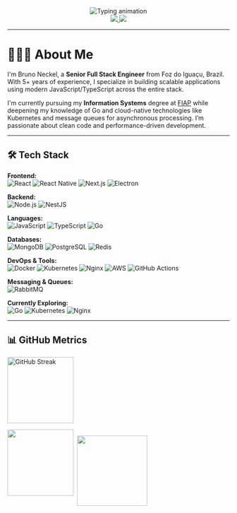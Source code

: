 <div align="center">
  <img src="https://readme-typing-svg.herokuapp.com?font=Fira+Code&pause=1000&color=22D3EE&center=true&vCenter=true&width=500&lines=Senior%20Software%20Engineer;TypeScript%20•%20React%20•%20Next.js%20•%20Node.js;Clean%20Code%20Advocate%20•%205%2B%20Years%20Experience" alt="Typing animation" />
</div>


<div align="center">
  <a href="https://www.linkedin.com/in/brunownk" target="_blank">
    <img src="https://img.shields.io/badge/LinkedIn-0077B5?style=for-the-badge&logo=linkedin&logoColor=white">
  </a>
  <a href="mailto:neckel.bw@gmail.com">
    <img src="https://img.shields.io/badge/Gmail-D14836?style=for-the-badge&logo=gmail&logoColor=white">
  </a>
</div>

---

<!-- LANG: EN -->
# 🧑🏻‍💻 About Me

I'm Bruno Neckel, a **Senior Full Stack Engineer** from Foz do Iguaçu, Brazil. With 5+ years of experience, I specialize in building scalable applications using modern JavaScript/TypeScript across the entire stack.

I'm currently pursuing my **Information Systems** degree at [FIAP](https://www.fiap.com.br) while deepening my knowledge of Go and cloud-native technologies like Kubernetes and message queues for asynchronous processing. I’m passionate about clean code and performance-driven development.

---

## 🛠 Tech Stack

**Frontend:**  
![React](https://img.shields.io/badge/React-20232A?style=flat&logo=react&logoColor=61DAFB)
![React Native](https://img.shields.io/badge/React%20Native-20232A?style=flat&logo=react&logoColor=61DAFB)
![Next.js](https://img.shields.io/badge/Next.js-000000?style=flat&logo=next.js&logoColor=white)
![Electron](https://img.shields.io/badge/Electron-2C2E3B?style=flat&logo=electron&logoColor=9FEAF9)

**Backend:**  
![Node.js](https://img.shields.io/badge/Node.js-339933?style=flat&logo=nodedotjs&logoColor=white)
![NestJS](https://img.shields.io/badge/NestJS-E0234E?style=flat&logo=nestjs&logoColor=white)

**Languages:**  
![JavaScript](https://img.shields.io/badge/JavaScript-F7DF1E?style=flat&logo=javascript&logoColor=black)
![TypeScript](https://img.shields.io/badge/TypeScript-007ACC?style=flat&logo=typescript&logoColor=white)
![Go](https://img.shields.io/badge/Go-00ADD8?style=flat&logo=go&logoColor=white)

**Databases:**  
![MongoDB](https://img.shields.io/badge/MongoDB-47A248?style=flat&logo=mongodb&logoColor=white)
![PostgreSQL](https://img.shields.io/badge/PostgreSQL-316192?style=flat&logo=postgresql&logoColor=white)
![Redis](https://img.shields.io/badge/Redis-DC382D?style=flat&logo=redis&logoColor=white)

**DevOps & Tools:**  
![Docker](https://img.shields.io/badge/Docker-2496ED?style=flat&logo=docker&logoColor=white)
![Kubernetes](https://img.shields.io/badge/Kubernetes-326CE5?style=flat&logo=kubernetes&logoColor=white)
![Nginx](https://img.shields.io/badge/Nginx-009639?style=flat&logo=nginx&logoColor=white)
![AWS](https://img.shields.io/badge/AWS-232F3E?style=flat&logo=amazonaws&logoColor=white)
![GitHub Actions](https://img.shields.io/badge/GitHub%20Actions-2088FF?style=flat&logo=github-actions&logoColor=white)

**Messaging & Queues:**  
![RabbitMQ](https://img.shields.io/badge/RabbitMQ-FF6600?style=flat&logo=rabbitmq&logoColor=white)

**Currently Exploring:**  
![Go](https://img.shields.io/badge/Go-00ADD8?style=flat&logo=go&logoColor=white)
![Kubernetes](https://img.shields.io/badge/Kubernetes-326CE5?style=flat&logo=kubernetes&logoColor=white)
![Nginx](https://img.shields.io/badge/Nginx-009639?style=flat&logo=nginx&logoColor=white)

---

## 📊 GitHub Metrics

<img 
  src="https://streak-stats.demolab.com?user=brunownk&theme=react&hide_border=true&hide_total_contributions=true&border_width=0" 
  alt="GitHub Streak" 
  style="height: 150px; object-fit: contain;" 
/>

<div style="display: flex; gap: 8px; align-items: flex-start;">
  <img 
    src="https://github-readme-stats.vercel.app/api/top-langs/?username=brunownk&theme=react&hide_border=true&layout=compact" 
    style="height: 150px;" 
  />
  
  <img 
    src="https://github-readme-stats.vercel.app/api?username=brunownk&show_icons=true&theme=react&hide_border=true&count_private=true&hide=issues" 
    style="height: 159px;" 
  />
</div>
